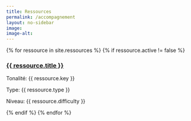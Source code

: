 ```yaml
---
title: Ressources
permalink: /accompagnement
layout: no-sidebar
image: 
image-alt: 
---
```

{% for ressource in site.ressources %}
{% if ressource.active != false %}
<h3><a href="{{ ressource.url | relative_url }}">{{ ressource.title }}</a></h3>
<p>Tonalité: {{ ressource.key }}</p>
<p>Type: {{ ressource.type }}</p>
<p>Niveau: {{ ressource.difficulty }}</p>
{% endif %}
{% endfor %}